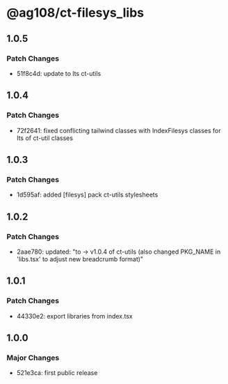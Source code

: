 # @ag108/ct-filesys_libs

## 1.0.5

### Patch Changes

- 51f8c4d: update to lts ct-utils

## 1.0.4

### Patch Changes

- 72f2641: fixed conflicting tailwind classes with IndexFilesys classes for lts of ct-util classes

## 1.0.3

### Patch Changes

- 1d595af: added [filesys] pack ct-utils stylesheets

## 1.0.2

### Patch Changes

- 2aae780: updated: "to -> v1.0.4 of ct-utils (also changed PKG_NAME in 'libs.tsx' to adjust new breadcrumb format)"

## 1.0.1

### Patch Changes

- 44330e2: export libraries from index.tsx

## 1.0.0

### Major Changes

- 521e3ca: first public release
